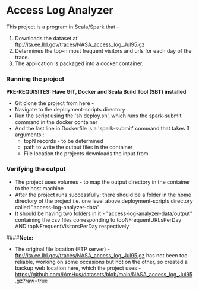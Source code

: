 # Access Log Analyzer

This project is a program in Scala/Spark that -
1. Downloads the dataset at ftp://ita.ee.lbl.gov/traces/NASA_access_log_Jul95.gz
2. Determines the top-n most frequent visitors and urls for each day of the trace.
3. The application is packaged into a docker container.


### Running the project

<b>PRE-REQUISITES: Have GIT, Docker and Scala Build Tool (SBT) installed</b>
- Git clone the project from here - 
- Navigate to the deployment-scripts directory
- Run the script using the 'sh deploy.sh', which runs the spark-submit command in the docker container
- And the last line in Dockerfile is a 'spark-submit' command that takes 3 arguments :
    - topN records - to be determined
    - path to write the output files in the container
    - File location the projects downloads the input from

### Verifying the output
- The project uses volumes - to map the output directory in the container to the host machine
- After the project runs successfully; there should be a folder in the home directory of the project i.e. one level above deployment-scripts directory called "access-log-analyzer-data"
- It should be having two folders in it  - "access-log-analyzer-data/output" containing the csv files corresponding to topNFrequentURLsPerDay AND topNFrequentVisitorsPerDay respectively

####<b>Note:</b> 
- The original file location (FTP server) - ftp://ita.ee.lbl.gov/traces/NASA_access_log_Jul95.gz  has not been too reliable, working on some occasions but not on the other, so created a backup web location here, which the project uses - https://github.com/iAmHus/datasets/blob/main/NASA_access_log_Jul95.gz?raw=true